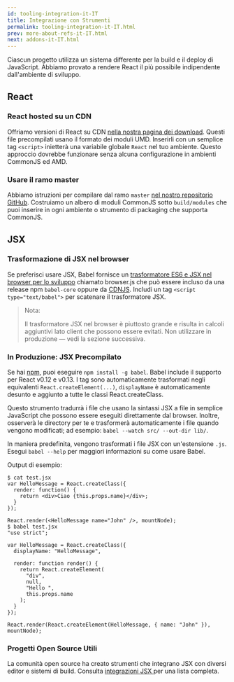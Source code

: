 ```yaml
---
id: tooling-integration-it-IT
title: Integrazione con Strumenti
permalink: tooling-integration-it-IT.html
prev: more-about-refs-it-IT.html
next: addons-it-IT.html
---
```


Ciascun progetto utilizza un sistema differente per la build e il deploy di JavaScript. Abbiamo provato a rendere React il più possibile  indipendente dall'ambiente di sviluppo.

## React

### React hosted su un CDN

Offriamo versioni di React su CDN [nella nostra pagina dei download](/react/downloads.html). Questi file precompilati usano il formato dei moduli UMD. Inserirli con un semplice tag `<script>` inietterà una variabile globale `React` nel tuo ambiente. Questo approccio dovrebbe funzionare senza alcuna configurazione in ambienti CommonJS ed AMD.


### Usare il ramo master

Abbiamo istruzioni per compilare dal ramo `master` [nel nostro repositorio GitHub](https://github.com/facebook/react). Costruiamo un albero di moduli CommonJS sotto `build/modules` che puoi inserire in ogni ambiente o strumento di packaging che supporta CommonJS.

## JSX

### Trasformazione di JSX nel browser

Se preferisci usare JSX, Babel fornisce un [trasformatore ES6 e JSX nel browser per lo sviluppo](http://babeljs.io/docs/usage/browser/) chiamato browser.js che può essere incluso da una release npm `babel-core` oppure da [CDNJS](http://cdnjs.com/libraries/babel-core). Includi un tag `<script type="text/babel">` per scatenare il trasformatore JSX.

> Nota:
>
> Il trasformatore JSX nel browser è piuttosto grande e risulta in calcoli aggiuntivi lato client che possono essere evitati. Non utilizzare in produzione — vedi la sezione successiva.


### In Produzione: JSX Precompilato

Se hai [npm](https://www.npmjs.com/), puoi eseguire `npm install -g babel`. Babel include il supporto per React v0.12 e v0.13. I tag sono automaticamente trasformati negli equivalenti `React.createElement(...)`, `displayName` è automaticamente desunto e aggiunto a tutte le classi React.createClass.

Questo strumento tradurrà i file che usano la sintassi JSX a file in semplice JavaScript che possono essere eseguiti direttamente dal browser. Inoltre, osserverà le directory per te e trasformerà automaticamente i file quando vengono modificati; ad esempio: `babel --watch src/ --out-dir lib/`.

In maniera predefinita, vengono trasformati i file JSX con un'estensione `.js`. Esegui `babel --help` per maggiori informazioni su come usare Babel.

Output di esempio:

```
$ cat test.jsx
var HelloMessage = React.createClass({
  render: function() {
    return <div>Ciao {this.props.name}</div>;
  }
});

React.render(<HelloMessage name="John" />, mountNode);
$ babel test.jsx
"use strict";

var HelloMessage = React.createClass({
  displayName: "HelloMessage",

  render: function render() {
    return React.createElement(
      "div",
      null,
      "Hello ",
      this.props.name
    );
  }
});

React.render(React.createElement(HelloMessage, { name: "John" }), mountNode);
```


### Progetti Open Source Utili

La comunità open source ha creato strumenti che integrano JSX con diversi editor e sistemi di build. Consulta [integrazioni JSX ](https://github.com/facebook/react/wiki/Complementary-Tools#jsx-integrations) per una lista completa.
